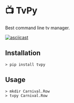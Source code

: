 # 📺 TvPy 
Best command line tv manager.

[![asciicast](https://asciinema.org/a/hQeLoj8lYcGtJvErlTWifdmfo.svg)](https://asciinema.org/a/hQeLoj8lYcGtJvErlTWifdmfo)

## Installation
```shell
> pip install tvpy
```

<!-- ## Get an API Key
You need to get an API key from [TMDB](https://www.themoviedb.org/settings/api) and save it as `key.txt` in your working directory. -->

## Usage
```shell
> mkdir Carnival.Row 
> tvpy Carnival.Row 
```

